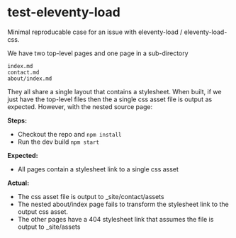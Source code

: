 # test-eleventy-load

Minimal reproducable case for an issue with eleventy-load / eleventy-load-css.

We have two top-level pages and one page in a sub-directory

```
index.md
contact.md
about/index.md
```
They all share a single layout that contains a stylesheet. When built, if we just have the top-level files then the a single css asset file is output as expected. However, with the nested source page:

**Steps:**

- Checkout the repo and `npm install`
- Run the dev build `npm start`

**Expected:**

- All pages contain a stylesheet link to a single css asset

**Actual:**

- The css asset file is output to _site/contact/assets
- The nested about/index page fails to transform the stylesheet link to the output css asset.
- The other pages have a 404 stylesheet link that assumes the file is output to _site/assets